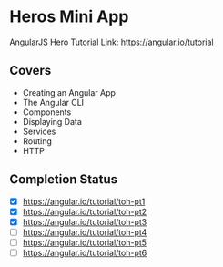 # Heros Mini App
AngularJS Hero Tutorial
Link: https://angular.io/tutorial

## Covers
- Creating an Angular App
- The Angular CLI
- Components
- Displaying Data
- Services
- Routing
- HTTP

## Completion Status
- [x] https://angular.io/tutorial/toh-pt1
- [x] https://angular.io/tutorial/toh-pt2
- [x] https://angular.io/tutorial/toh-pt3
- [ ] https://angular.io/tutorial/toh-pt4
- [ ] https://angular.io/tutorial/toh-pt5
- [ ] https://angular.io/tutorial/toh-pt6

